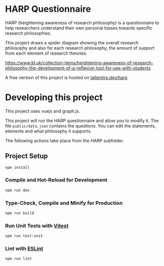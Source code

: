 # HARP Questionnaire

HARP (heightening awareness of research philosophy) is a questionnaire to help researchers understand their own personal biases towards specific research philosophies.

This project draws a spider diagram showing the overall research philosophy and also for each research philosophy, the amount of support from each element of research theories.

https://www.bl.uk/collection-items/heightening-awareness-of-research-philosophy-the-development-of-a-reflexive-tool-for-use-with-students


A free version of this project is hosted on <a href='https://tallentire.dev/harp/'>tallentire.dev/harp</a>


# Developing this project

This project uses vuejs and graph.js.

This project will run the HARP questionnaire and allow you to modify it.
The file `public/data.json` contains the questions.  You can edit the statements, elements and what philosophy it supports.


The following actions take place from the HARP subfolder.

## Project Setup

```sh
npm install
```

### Compile and Hot-Reload for Development

```sh
npm run dev
```

### Type-Check, Compile and Minify for Production

```sh
npm run build
```

### Run Unit Tests with [Vitest](https://vitest.dev/)

```sh
npm run test:unit
```

### Lint with [ESLint](https://eslint.org/)

```sh
npm run lint
```
